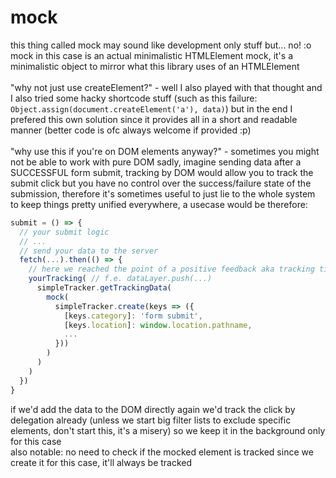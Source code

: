 # mock

this thing called mock may sound like development only stuff but... no! :o <br />
mock in this case is an actual minimalistic HTMLElement mock, it's a minimalistic object to mirror what this library uses of an HTMLElement <br /><br />
"why not just use createElement?" - well I also played with that thought and I also tried some hacky shortcode stuff (such as this failure: `Object.assign(document.createElement('a'), data)`) but in the end I prefered this own solution since it provides all in a short and readable manner (better code is ofc always welcome if provided :p) <br /><br />
"why use this if you're on DOM elements anyway?" - sometimes you might not be able to work with pure DOM sadly, imagine sending data after a SUCCESSFUL form submit, tracking by DOM would allow you to track the submit click but you have no control over the success/failure state of the submission, therefore it's sometimes useful to just lie to the whole system to keep things pretty unified everywhere, a usecase would be therefore:

```js
submit = () => {
  // your submit logic
  // ...
  // send your data to the server
  fetch(...).then(() => {
    // here we reached the point of a positive feedback aka tracking time
    yourTracking( // f.e. dataLayer.push(...)
      simpleTracker.getTrackingData(
        mock(
          simpleTracker.create(keys => ({
            [keys.category]: 'form submit',
            [keys.location]: window.location.pathname,
            ...
          }))
        )
      )
    )
  })
}
```

if we'd add the data to the DOM directly again we'd track the click by delegation already (unless we start big filter lists to exclude specific elements, don't start this, it's a misery) so we keep it in the background only for this case <br />
also notable: no need to check if the mocked element is tracked since we create it for this case, it'll always be tracked
